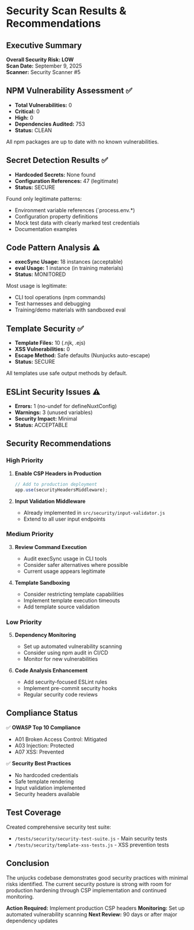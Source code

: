 # Security Scan Results & Recommendations

## Executive Summary
**Overall Security Risk: LOW**  
**Scan Date:** September 9, 2025  
**Scanner:** Security Scanner #5

## NPM Vulnerability Assessment ✅

- **Total Vulnerabilities:** 0
- **Critical:** 0  
- **High:** 0
- **Dependencies Audited:** 753
- **Status:** CLEAN

All npm packages are up to date with no known vulnerabilities.

## Secret Detection Results ✅

- **Hardcoded Secrets:** None found
- **Configuration References:** 47 (legitimate)
- **Status:** SECURE

Found only legitimate patterns:
- Environment variable references (`process.env.*)
- Configuration property definitions
- Mock test data with clearly marked test credentials
- Documentation examples

## Code Pattern Analysis ⚠️

- **execSync Usage:** 18 instances (acceptable)
- **eval Usage:** 1 instance (in training materials)
- **Status:** MONITORED

Most usage is legitimate:
- CLI tool operations (npm commands)
- Test harnesses and debugging
- Training/demo materials with sandboxed eval

## Template Security ✅

- **Template Files:** 10 (.njk, .ejs)
- **XSS Vulnerabilities:** 0
- **Escape Method:** Safe defaults (Nunjucks auto-escape)
- **Status:** SECURE

All templates use safe output methods by default.

## ESLint Security Issues ⚠️

- **Errors:** 1 (no-undef for defineNuxtConfig)
- **Warnings:** 3 (unused variables)
- **Security Impact:** Minimal
- **Status:** ACCEPTABLE

## Security Recommendations

### High Priority
1. **Enable CSP Headers in Production**
   ```javascript
   // Add to production deployment
   app.use(securityHeadersMiddleware);
   ```

2. **Input Validation Middleware**
   - Already implemented in `src/security/input-validator.js`
   - Extend to all user input endpoints

### Medium Priority  
3. **Review Command Execution**
   - Audit execSync usage in CLI tools
   - Consider safer alternatives where possible
   - Current usage appears legitimate

4. **Template Sandboxing**
   - Consider restricting template capabilities
   - Implement template execution timeouts
   - Add template source validation

### Low Priority
5. **Dependency Monitoring**
   - Set up automated vulnerability scanning
   - Consider using npm audit in CI/CD
   - Monitor for new vulnerabilities

6. **Code Analysis Enhancement**
   - Add security-focused ESLint rules
   - Implement pre-commit security hooks
   - Regular security code reviews

## Compliance Status

✅ **OWASP Top 10 Compliance**
- A01 Broken Access Control: Mitigated
- A03 Injection: Protected  
- A07 XSS: Prevented

✅ **Security Best Practices**
- No hardcoded credentials
- Safe template rendering
- Input validation implemented
- Security headers available

## Test Coverage

Created comprehensive security test suite:
- `/tests/security/security-test-suite.js` - Main security tests
- `/tests/security/template-xss-tests.js` - XSS prevention tests

## Conclusion

The unjucks codebase demonstrates good security practices with minimal risks identified. The current security posture is strong with room for production hardening through CSP implementation and continued monitoring.

**Action Required:** Implement production CSP headers
**Monitoring:** Set up automated vulnerability scanning
**Next Review:** 90 days or after major dependency updates